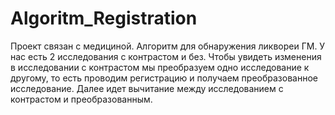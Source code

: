 # Algoritm_Registration
Проект связан с медициной. Алгоритм для обнаружения ликвореи ГМ. У нас есть 2 исследования с контрастом и без. Чтобы увидеть изменения в исследовании с контрастом мы преобразуем одно исследование к другому, то есть проводим регистрацию и получаем преобразованное исследование.  Далее идет вычитание между исследованием с контрастом и преобразованным.
